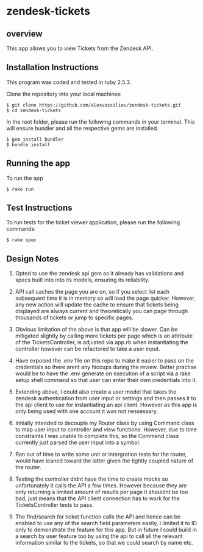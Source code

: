 # zendesk-tickets
## overview

This app allows you to view Tickets from the Zendesk API.

## Installation Instructions

This program was coded and tested in ruby 2.5.3.

Clone the repository into your local machinee

    $ git clone https://github.com/alexvassiliou/zendesk-tickets.git
    $ cd zendesk-tickets

In the root folder, please run the following commands in your terminal. This will ensure bundler and all the respective gems are installed.

    $ gem install bundler
    $ bundle install


## Running the app
To run the app

    $ rake run

## Test Instructions
To run tests for the ticket viewer application, please run the following commands:

    $ rake spec


## Design Notes


1. Opted to use the zendesk api gem as it already has validations and specs built into into its models, ensuring its reliability.

2. API call caches the page you are on, so if you select list each subsequent time it is in memory so will load the page quicker.  However, any new action will update the cache to ensure that tickets being displayed are always current and theoretically you can page through thousands of tickets or jump to specific pages.

3. Obvious limitation of the above is that app will be slower.  Can be mitigated slightly by calling more tickets per page which is an attribute of the TicketsController, is adjusted via app.rb when instantiating the controller however can be refactored to take a user input.

4. Have exposed the .env file on this repo to make it easier to pass on the credentials so there arent any hiccups during the review.  Better practise would be to have the .env generate on execution of a script via a rake setup shell command so that user can enter their own credentials into it.

5. Extending above, I could also create a user model that takes the zendesk authentication from user input or settings and then passes it to the api client to use for instantiating an api client.  However as this app is only being used with one account it was not nessessary.

6. Initially intended to decouple my Router class by using Command class to map user input to controller and view functions.  However, due to time constraints I was unable to complete this, so the Command class currently just parsed the user input into a symbol.

7. Ran out of time to write some unit or intergration tests for the router, would have leaned toward the latter given the tightly coupled nature of the router.

8. Testing the controller didnt have the time to create mocks so unfortunately it calls the API a few times.  However because they are only returning a limited amount of results per page it shouldnt be too bad, just means that the API client connection has to work for the TicketsController tests to pass.

9. The find/search for ticket function calls the API and hence can be enabled to use any of the search field parameters easily, I limited it to ID only to demonstrate the feature for this app.  But in future I could build in a search by user feature too by using the api to call all the relevant information similar to the tickets, so that we could search by name etc.

